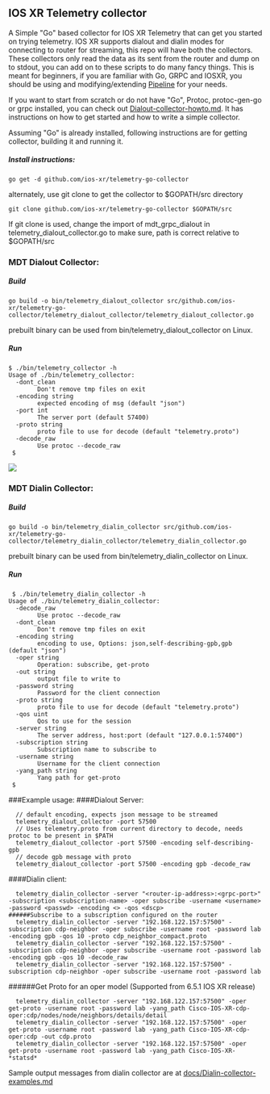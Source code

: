 ## IOS XR Telemetry collector

A Simple "Go" based collector for IOS XR Telemetry that can get you started on trying telemetry. IOS XR supports dialout and dialin modes for connecting to router for streaming, this repo will have both the collectors. These collectors only read the data as its sent from the router and dump on to stdout, you can add on to these scripts to do many fancy things. This is meant for beginners, if you are familiar with Go, GRPC and IOSXR, you should be using and modifying/extending [Pipeline](https://github.com/cisco-ie/bigmuddy-network-telemetry-pipeline) for your needs.

If you want to start from scratch or do not have "Go", Protoc, protoc-gen-go or grpc installed, you can check out [Dialout-collector-howto.md](Dialout-collector-howto.md). It has instructions on how to get started and how to write a simple collector.

Assuming "Go" is already installed, following instructions are for getting collector, building it and running it.

##### Install instructions:
`go get -d github.com/ios-xr/telemetry-go-collector`

alternately, use git clone to get the collector to $GOPATH/src directory

`git clone github.com/ios-xr/telemetry-go-collector $GOPATH/src`

If git clone is used, change the import of mdt_grpc_dialout in telemetry_dialout_collector.go to make sure, path is correct relative to $GOPATH/src

### MDT Dialout Collector:
##### Build
`go build -o bin/telemetry_dialout_collector src/github.com/ios-xr/telemetry-go-collector/telemetry_dialout_collector/telemetry_dialout_collector.go`

prebuilt binary can be used from bin/telemetry_dialout_collector on Linux.

##### Run
```
$ ./bin/telemetry_collector -h
Usage of ./bin/telemetry_collector:
  -dont_clean
    	Don't remove tmp files on exit
  -encoding string
    	expected encoding of msg (default "json")
  -port int
    	The server port (default 57400)
  -proto string
    	proto file to use for decode (default "telemetry.proto")
  -decode_raw
    	Use protoc --decode_raw
 $
 ```

![](docs/dialout-build.gif)

### MDT Dialin Collector:
##### Build
`go build -o bin/telemetry_dialin_collector src/github.com/ios-xr/telemetry-go-collector/telemetry_dialin_collector/telemetry_dialin_collector.go`

prebuilt binary can be used from bin/telemetry_dialin_collector on Linux.

##### Run
```
 $ ./bin/telemetry_dialin_collector -h
Usage of ./bin/telemetry_dialin_collector:
  -decode_raw
        Use protoc --decode_raw
  -dont_clean
        Don't remove tmp files on exit
  -encoding string
        encoding to use, Options: json,self-describing-gpb,gpb (default "json")
  -oper string
        Operation: subscribe, get-proto
  -out string
        output file to write to
  -password string
        Password for the client connection
  -proto string
        proto file to use for decode (default "telemetry.proto")
  -qos uint
        Qos to use for the session
  -server string
        The server address, host:port (default "127.0.0.1:57400")
  -subscription string
        Subscription name to subscribe to
  -username string
        Username for the client connection
  -yang_path string
        Yang path for get-proto
 $
```

###Example usage:
####Dialout Server:
```
  // default encoding, expects json message to be streamed
  telemetry_dialout_collector -port 57500
  // Uses telemetry.proto from current directory to decode, needs protoc to be present in $PATH
  telemetry_dialout_collector -port 57500 -encoding self-describing-gpb
  // decode gpb message with proto
  telemetry_dialout_collector -port 57500 -encoding gpb -decode_raw
```
####Dialin client:
```
  telemetry_dialin_collector -server "<router-ip-address>:<grpc-port>" -subscription <subscription-name> -oper subscribe -username <username> -password <passwd> -encoding <> -qos <dscp>
######Subscribe to a subscription configured on the router
  telemetry_dialin_collector -server "192.168.122.157:57500" -subscription cdp-neighbor -oper subscribe -username root -password lab -encoding gpb -qos 10 -proto cdp_neighbor_compact.proto 
  telemetry_dialin_collector -server "192.168.122.157:57500" -subscription cdp-neighbor -oper subscribe -username root -password lab -encoding gpb -qos 10 -decode_raw
  telemetry_dialin_collector -server "192.168.122.157:57500" -subscription cdp-neighbor -oper subscribe -username root -password lab
```
######Get Proto for an oper model (Supported from 6.5.1 IOS XR release)
```
  telemetry_dialin_collector -server "192.168.122.157:57500" -oper get-proto -username root -password lab -yang_path Cisco-IOS-XR-cdp-oper:cdp/nodes/node/neighbors/details/detail
  telemetry_dialin_collector -server "192.168.122.157:57500" -oper get-proto -username root -password lab -yang_path Cisco-IOS-XR-cdp-oper:cdp -out cdp.proto
  telemetry_dialin_collector -server "192.168.122.157:57500" -oper get-proto -username root -password lab -yang_path Cisco-IOS-XR-*statsd*
```
Sample output messages from dialin collector are
at [docs/Dialin-collector-examples.md](docs/Dialin-collector-examples.md)
